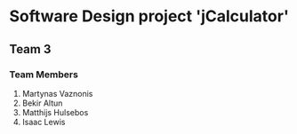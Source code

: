 # Software Design project 'jCalculator'
## Team 3

### Team Members

1. Martynas Vaznonis
2. Bekir Altun
3. Matthijs Hulsebos
4. Isaac Lewis
